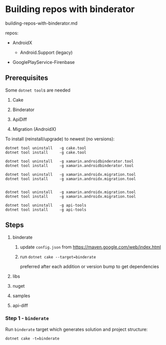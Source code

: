 # Building repos with binderator

building-repos-with-binderator.md

repos:

*   AndroidX

    *   Android.Support (legacy)

*   GooglePlayService-Firenbase

## Prerequisites

Some `dotnet tool`s are needed

1.  Cake

2.  Binderator

3.  ApiDiff

4.  Migration (AndroidX)


To install (reinstall/upgrade) to newest (no versions):

```
dotnet tool uninstall   -g cake.tool
dotnet tool install     -g cake.tool

dotnet tool uninstall   -g xamarin.androidbinderator.tool 
dotnet tool install     -g xamarin.androidbinderator.tool 

dotnet tool uninstall   -g xamarin.androidx.migration.tool
dotnet tool install     -g xamarin.androidx.migration.tool


dotnet tool uninstall   -g xamarin.androidx.migration.tool
dotnet tool install     -g xamarin.androidx.migration.tool

dotnet tool uninstall   -g api-tools
dotnet tool install     -g api-tools
```

## Steps

1.  binderate

    1.  update `config.json` from https://maven.google.com/web/index.html

    2.  run `dotnet cake --target=binderate` 
    
        preferred after each addition or version bump to get dependencies

2.  libs

3.  nuget

4.  samples

5.  api-diff

### Step 1 - `binderate`

Run `binderate` target which generates solution and project structure:

```
dotnet cake -t=binderate
```

